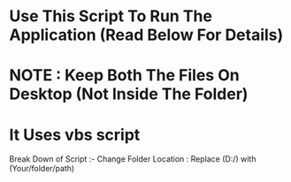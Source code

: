 # Use This Script To Run The Application (Read Below For Details)

# NOTE : Keep Both The Files On Desktop (Not Inside The Folder) 

# It Uses vbs script 

Break Down of Script :-
Change Folder Location : Replace (D:/) with (Your/folder/path) 
